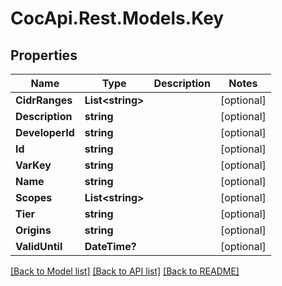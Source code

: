# CocApi.Rest.Models.Key

## Properties

Name | Type | Description | Notes
------------ | ------------- | ------------- | -------------
**CidrRanges** | **List&lt;string&gt;** |  | [optional] 
**Description** | **string** |  | [optional] 
**DeveloperId** | **string** |  | [optional] 
**Id** | **string** |  | [optional] 
**VarKey** | **string** |  | [optional] 
**Name** | **string** |  | [optional] 
**Scopes** | **List&lt;string&gt;** |  | [optional] 
**Tier** | **string** |  | [optional] 
**Origins** | **string** |  | [optional] 
**ValidUntil** | **DateTime?** |  | [optional] 

[[Back to Model list]](../../README.md#documentation-for-models) [[Back to API list]](../../README.md#documentation-for-api-endpoints) [[Back to README]](../../README.md)

